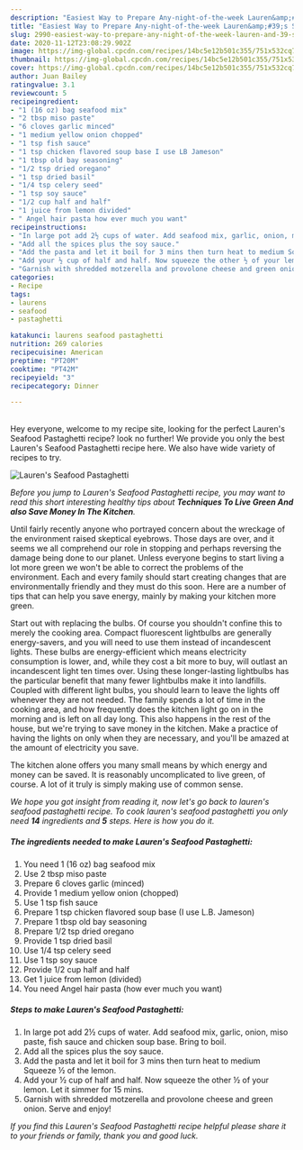 ```yaml
---
description: "Easiest Way to Prepare Any-night-of-the-week Lauren&amp;#39;s Seafood Pastaghetti"
title: "Easiest Way to Prepare Any-night-of-the-week Lauren&amp;#39;s Seafood Pastaghetti"
slug: 2990-easiest-way-to-prepare-any-night-of-the-week-lauren-and-39-s-seafood-pastaghetti
date: 2020-11-12T23:08:29.902Z
image: https://img-global.cpcdn.com/recipes/14bc5e12b501c355/751x532cq70/laurens-seafood-pastaghetti-recipe-main-photo.jpg
thumbnail: https://img-global.cpcdn.com/recipes/14bc5e12b501c355/751x532cq70/laurens-seafood-pastaghetti-recipe-main-photo.jpg
cover: https://img-global.cpcdn.com/recipes/14bc5e12b501c355/751x532cq70/laurens-seafood-pastaghetti-recipe-main-photo.jpg
author: Juan Bailey
ratingvalue: 3.1
reviewcount: 5
recipeingredient:
- "1 (16 oz) bag seafood mix"
- "2 tbsp miso paste"
- "6 cloves garlic minced"
- "1 medium yellow onion chopped"
- "1 tsp fish sauce"
- "1 tsp chicken flavored soup base I use LB Jameson"
- "1 tbsp old bay seasoning"
- "1/2 tsp dried oregano"
- "1 tsp dried basil"
- "1/4 tsp celery seed"
- "1 tsp soy sauce"
- "1/2 cup half and half"
- "1 juice from lemon divided"
- " Angel hair pasta how ever much you want"
recipeinstructions:
- "In large pot add 2½ cups of water. Add seafood mix, garlic, onion, miso paste, fish sauce and chicken soup base. Bring to boil."
- "Add all the spices plus the soy sauce."
- "Add the pasta and let it boil for 3 mins then turn heat to medium Squeeze ½ of the lemon."
- "Add your ½ cup of half and half. Now squeeze the other ½ of your lemon. Let it simmer for 15 mins."
- "Garnish with shredded motzerella and provolone cheese and green onion. Serve and enjoy!"
categories:
- Recipe
tags:
- laurens
- seafood
- pastaghetti

katakunci: laurens seafood pastaghetti 
nutrition: 269 calories
recipecuisine: American
preptime: "PT20M"
cooktime: "PT42M"
recipeyield: "3"
recipecategory: Dinner

---
```

<br>
Hey everyone, welcome to my recipe site, looking for the perfect Lauren&#39;s Seafood Pastaghetti recipe? look no further! We provide you only the best Lauren&#39;s Seafood Pastaghetti recipe here. We also have wide variety of recipes to try.
<br>


![Lauren&#39;s Seafood Pastaghetti](https://img-global.cpcdn.com/recipes/14bc5e12b501c355/751x532cq70/laurens-seafood-pastaghetti-recipe-main-photo.jpg)

<i>Before you jump to Lauren&#39;s Seafood Pastaghetti recipe, you may want to read this short interesting healthy tips about 
<strong>Techniques To Live Green And also Save Money In The Kitchen</strong>.</i>
</br>

Until fairly recently anyone who portrayed concern about the wreckage of the environment raised skeptical eyebrows. Those days are over, and it seems we all comprehend our role in stopping and perhaps reversing the damage being done to our planet. Unless everyone begins to start living a lot more green we won't be able to correct the problems of the environment. Each and every family should start creating changes that are environmentally friendly and they must do this soon. Here are a number of tips that can help you save energy, mainly by making your kitchen more green.

Start out with replacing the bulbs. Of course you shouldn't confine this to merely the cooking area. Compact fluorescent lightbulbs are generally energy-savers, and you will need to use them instead of incandescent lights. These bulbs are energy-efficient which means electricity consumption is lower, and, while they cost a bit more to buy, will outlast an incandescent light ten times over. Using these longer-lasting lightbulbs has the particular benefit that many fewer lightbulbs make it into landfills. Coupled with different light bulbs, you should learn to leave the lights off whenever they are not needed. The family spends a lot of time in the cooking area, and how frequently does the kitchen light go on in the morning and is left on all day long. This also happens in the rest of the house, but we're trying to save money in the kitchen. Make a practice of having the lights on only when they are necessary, and you'll be amazed at the amount of electricity you save.

The kitchen alone offers you many small means by which energy and money can be saved. It is reasonably uncomplicated to live green, of course. A lot of it truly is simply making use of common sense.


<i>We hope you got insight from reading it, now let's go back to lauren&#39;s seafood pastaghetti recipe. To cook lauren&#39;s seafood pastaghetti you only need <strong>14</strong> ingredients and <strong>5</strong> steps. Here is how you do it.
</i>

##### The ingredients needed to make Lauren&#39;s Seafood Pastaghetti:

1. You need 1 (16 oz) bag seafood mix
1. Use 2 tbsp miso paste
1. Prepare 6 cloves garlic (minced)
1. Provide 1 medium yellow onion (chopped)
1. Use 1 tsp fish sauce
1. Prepare 1 tsp chicken flavored soup base (I use L.B. Jameson)
1. Prepare 1 tbsp old bay seasoning
1. Prepare 1/2 tsp dried oregano
1. Provide 1 tsp dried basil
1. Use 1/4 tsp celery seed
1. Use 1 tsp soy sauce
1. Provide 1/2 cup half and half
1. Get 1 juice from lemon (divided)
1. You need  Angel hair pasta (how ever much you want)


##### Steps to make Lauren&#39;s Seafood Pastaghetti:

1. In large pot add 2½ cups of water. Add seafood mix, garlic, onion, miso paste, fish sauce and chicken soup base. Bring to boil.
1. Add all the spices plus the soy sauce.
1. Add the pasta and let it boil for 3 mins then turn heat to medium Squeeze ½ of the lemon.
1. Add your ½ cup of half and half. Now squeeze the other ½ of your lemon. Let it simmer for 15 mins.
1. Garnish with shredded motzerella and provolone cheese and green onion. Serve and enjoy!


<i>If you find this Lauren&#39;s Seafood Pastaghetti recipe helpful please share it to your friends or family, thank you and good luck.</i>
